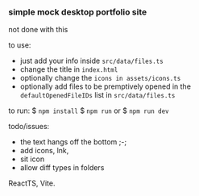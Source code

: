 ### simple mock desktop portfolio site

not done with this 

to use: 
- just add your info inside `src/data/files.ts`
- change the title in `index.html` 
- optionally change the `icons in assets/icons.ts`
- optionally add files to be premptively opened in the `defaultOpenedFileIDs` list in `src/data/files.ts`

to run:
$ `npm install`
$ `npm run` or $ `npm run dev`

todo/issues: 
- the text hangs off the bottom ;-; 
- add icons, lnk, 
- sit icon 
- allow diff types in folders

ReactTS, Vite. 